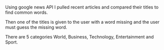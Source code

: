 Using google news API I pulled recent articles and compared their titles to find common words.

Then one of the titles is given to the user with a word missing and the user must guess the missing word.

There are 5 categories World, Business, Technology, Entertainment and Sport.